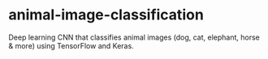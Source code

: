 # animal-image-classification
Deep learning CNN that classifies animal images (dog, cat, elephant, horse &amp; more) using TensorFlow and Keras.
